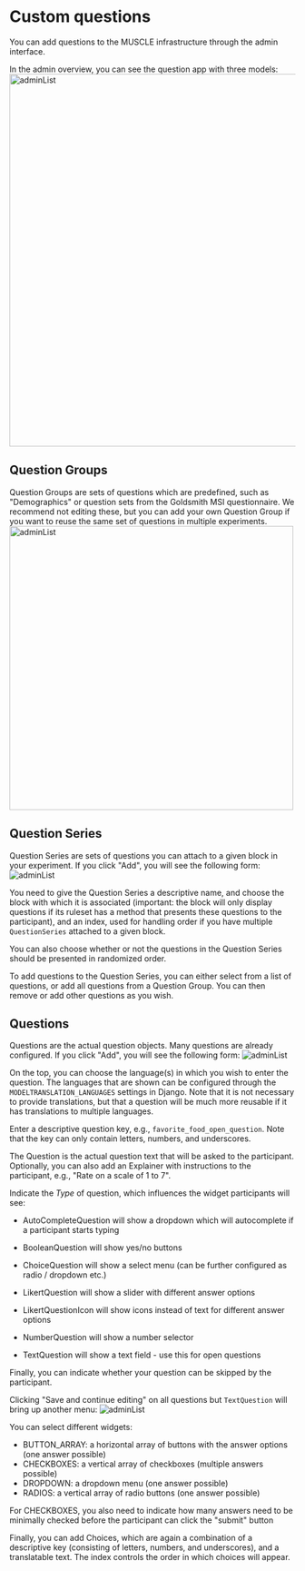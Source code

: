 # Custom questions
You can add questions to the MUSCLE infrastructure through the admin interface.

In the admin overview, you can see the question app with three models:
<img width="656" alt="adminList" src="/assets/images/questions/QuestionApp.png">

## Question Groups
Question Groups are sets of questions which are predefined, such as "Demographics" or question sets from the Goldsmith MSI questionnaire. We recommend not editing these, but you can add your own Question Group if you want to reuse the same set of questions in multiple experiments.
<img width="500" alt="adminList" src="/assets/images/questions/QuestionGroup.png">

## Question Series
Question Series are sets of questions you can attach to a given block in your experiment. If you click "Add", you will see the following form:
<img alt="adminList" src="/assets/images/questions/QuestionSeries.png">

You need to give the Question Series a descriptive name, and choose the block with which it is associated (important: the block will only display questions if its ruleset has a method that presents these questions to the participant), and an index, used for handling order if you have multiple `QuestionSeries` attached to a given block.

You can also choose whether or not the questions in the Question Series should be presented in randomized order.

To add questions to the Question Series, you can either select from a list of questions, or add all questions from a Question Group. You can then remove or add other questions as you wish.

## Questions
Questions are the actual question objects. Many questions are already configured. If you click "Add", you will see the following form:
<img alt="adminList" src="/assets/images/questions/Question.png">

On the top, you can choose the language(s) in which you wish to enter the question. The languages that are shown can be configured through the `MODELTRANSLATION_LANGUAGES` settings in Django. Note that it is not necessary to provide translations, but that a question will be much more reusable if it has translations to multiple languages.

Enter a descriptive question key, e.g., `favorite_food_open_question`. Note that the key can only contain letters, numbers, and underscores.

The Question is the actual question text that will be asked to the participant. Optionally, you can also add an Explainer with instructions to the participant, e.g., "Rate on a scale of 1 to 7".

Indicate the *Type* of question, which influences the widget participants will see:

- AutoCompleteQuestion will show a dropdown which will autocomplete if a participant starts typing

- BooleanQuestion will show yes/no buttons

- ChoiceQuestion will show a select menu (can be further configured as radio / dropdown etc.)

- LikertQuestion will show a slider with different answer options

- LikertQuestionIcon will show icons instead of text for different answer options

- NumberQuestion will show a number selector

- TextQuestion will show a text field - use this for open questions

Finally, you can indicate whether your question can be skipped by the participant.

Clicking "Save and continue editing" on all questions but `TextQuestion` will bring up another menu:
<img alt="adminList" src="/assets/images/questions/QuestionChoice.png">

You can select different widgets:
- BUTTON_ARRAY: a horizontal array of buttons with the answer options (one answer possible)
- CHECKBOXES: a vertical array of checkboxes (multiple answers possible)
- DROPDOWN: a dropdown menu (one answer possible)
- RADIOS: a vertical array of radio buttons (one answer possible)

For CHECKBOXES, you also need to indicate how many answers need to be minimally checked before the participant can click the "submit" button

Finally, you can add Choices, which are again a combination of a descriptive key (consisting of letters, numbers, and underscores), and a translatable text. The index controls the order in which choices will appear.
